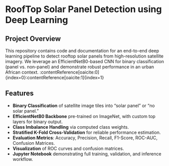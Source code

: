 # RoofTop Solar Panel Detection using Deep Learning

## Project Overview

This repository contains code and documentation for an end-to-end deep learning pipeline to detect rooftop solar panels from high-resolution satellite imagery. We leverage an EfficientNetB0-based CNN for binary classification (panel vs. non-panel) and demonstrate robust performance in an urban African context. :contentReference[oaicite:0]{index=0}:contentReference[oaicite:1]{index=1}

## Features

- **Binary Classification** of satellite image tiles into “solar panel” or “no solar panel.”
- **EfficientNetB0 Backbone** pre-trained on ImageNet, with custom top layers for binary output.
- **Class Imbalance Handling** via computed class weights.
- **Stratified K-Fold Cross-Validation** for reliable performance estimation.
- **Evaluation Metrics**: Accuracy, Precision, Recall, F1-Score, ROC-AUC, Confusion Matrices.
- **Visualization** of ROC curves and confusion matrices.
- **Jupyter Notebook** demonstrating full training, validation, and inference workflow.
